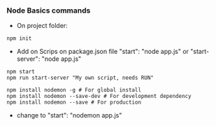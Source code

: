 ### Node Basics commands

- On project folder:

```
npm init
```

- Add on Scrips on package.json file "start": "node app.js" or "start-server": "node app.js"

```
npm start
npm run start-server "My own script, needs RUN"
```

```
npm install nodemon -g # For global install
npm install nodemon --save-dev # For development dependency
npm install nodemon --save # For production
```

- change to "start": "nodemon app.js"
